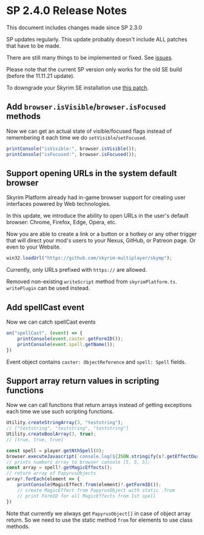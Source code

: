# SP 2.4.0 Release Notes

This document includes changes made since SP 2.3.0

SP updates regularly. This update probably doesn't include ALL patches that have to be made.

There are still many things to be implemented or fixed. See [issues](https://github.com/skyrim-multiplayer/skymp/issues?q=is%3Aopen+is%3Aissue+label%3Aarea%3Askyrim-platform).

Please note that the current SP version only works for the old SE build (before the 11.11.21 update).

To downgrade your Skyrim SE installation use [this patch](https://www.nexusmods.com/skyrimspecialedition/mods/57618).

## Add `browser.isVisible`/`browser.isFocused` methods

Now we can get an actual state of visible/focused flags instead of remembering it each time we do `setVisible`/`setFocused`.

```typescript
printConsole("isVisible:", browser.isVisible());
printConsole("isFocused:", browser.isFocused());
```


## Support opening URLs in the system default browser

Skyrim Platform already had in-game browser support for creating user interfaces powered by Web technologies.

In this update, we introduce the ability to open URLs in the user's default browser: Chrome, Firefox, Edge, Opera, etc.

Now you are able to create a link or a button or a hotkey or any other trigger that will direct your mod's users to your Nexus, GitHub, or Patreon page. Or even to your Website.

```typescript
win32.loadUrl("https://github.com/skyrim-multiplayer/skymp");
```

Currently, only URLs prefixed with `https://` are allowed.


Removed non-existing `writeScript` method from `skyrimPlatform.ts`. `writePlugin` can be used instead.


## Add spellCast event

Now we can catch spellCast events

```typescript
on("spellCast", (event) => {
    printConsole(event.caster.getFormID());
    printConsole(event.spell.getName());
})
```

Event object contains `caster: ObjectReference` and `spell: Spell` fields.


## Support array return values in scripting functions

Now we can call functions that return arrays instead of getting exceptions each time we use such scripting functions.

```typescript
Utility.createStringArray(3, "teststring");
// ["teststring", "teststring", "teststring"]
Utility.createBoolArray(3, true);
// [true, true, true]

const spell = player.getNthSpell(0);
browser.executeJavascript(`console.log(${JSON.stringify(s?.getEffectDurations())})`);
// prints numbers array to browser console [5, 5, 5];
const array = spell?.getMagicEffects();
// return array of PapyrusObjects
array?.forEach(element => {
    printConsole(MagicEffect.from(element)?.getFormID());
    // create MagicEffect from PapyrusObject with static .from
    // print FormID for all MagicEffects from 1st spell
})
```

Note that currently we always get `PapyrusObject[]` in case of object array return.
So we need to use the static method `from` for elements to use class methods.


